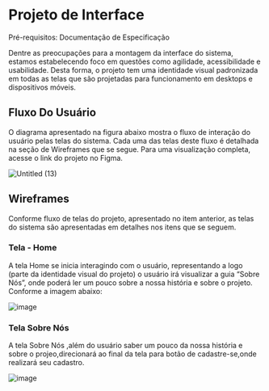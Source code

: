 
# Projeto de Interface

Pré-requisitos: Documentação de Especificação

Dentre as preocupações para a montagem da interface do sistema, estamos estabelecendo foco em questões como agilidade, acessibilidade e usabilidade. Desta forma, o projeto tem uma identidade visual padronizada em todas as telas que são projetadas para funcionamento em desktops e dispositivos móveis.

## Fluxo Do Usuário

O diagrama apresentado na figura abaixo mostra o fluxo de interação do usuário pelas telas do sistema. Cada uma das telas deste fluxo é detalhada na seção de Wireframes que se segue. Para uma visualização completa, acesse o link do projeto no Figma.

![Untitled (13)](https://user-images.githubusercontent.com/92118593/194760380-72742968-b624-4f60-970e-88a60b2a9fce.png)


## Wireframes

Conforme fluxo de telas do projeto, apresentado no item anterior, as telas do sistema são apresentadas em detalhes nos itens que se seguem.

### Tela - Home 

A tela Home se inicia interagindo com o usuário, representando a logo (parte da identidade visual do projeto) o usuário irá visualizar a guia “Sobre Nós”, onde poderá ler um pouco sobre a nossa história e sobre o projeto. Conforme a imagem abaixo:

![image](https://user-images.githubusercontent.com/92118593/194761086-82f606a7-4280-47b6-aec5-cf3236c1675c.png)

### Tela Sobre Nós

A tela Sobre Nós ,além do usuário saber um pouco da nossa história e sobre o projeo,direcionará ao final da tela para botão de cadastre-se,onde realizará seu cadastro.

![image](https://user-images.githubusercontent.com/92118593/194761885-14327105-7902-4844-aa68-69576900f432.png)

